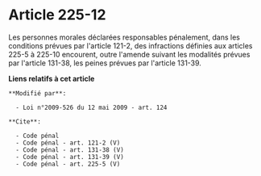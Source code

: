 # Article 225-12

Les personnes morales déclarées responsables pénalement, dans les conditions prévues par l'article 121-2, des infractions
définies aux articles 225-5 à 225-10 encourent, outre l'amende suivant les modalités prévues par l'article 131-38, les peines
prévues par l'article 131-39.

**Liens relatifs à cet article**

	**Modifié par**:

	  - Loi n°2009-526 du 12 mai 2009 - art. 124

	**Cite**:

	  - Code pénal
	  - Code pénal - art. 121-2 (V)
	  - Code pénal - art. 131-38 (V)
	  - Code pénal - art. 131-39 (V)
	  - Code pénal - art. 225-5 (V)
